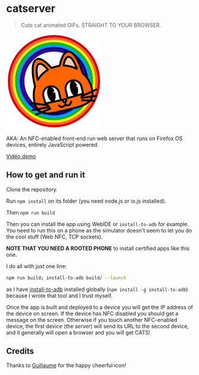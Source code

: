 # catserver

> Cute cat animated GIFs. STRAIGHT TO YOUR BROWSER.

![catserver icon](./src/img/icons/256.png)

AKA: An NFC-enabled front-end run web server that runs on Firefox OS devices, entirely JavaScript powered.

[Video demo](https://www.youtube.com/watch?v=uAThqeOi0yw)

## How to get and run it

Clone the repository.

Run `npm install` on its folder (you need node.js or io.js installed).

Then `npm run build`

Then you can install the app using WebIDE or `install-to-adb` for example. You need to run this on a phone as the simulator doesn't seem to let you do the cool stuff (Web NFC, TCP sockets).

**NOTE THAT YOU NEED A ROOTED PHONE** to install certified apps like this one.

I do all with just one line:

```bash
npm run build; install-to-adb build/ --launch
```

as I have [install-to-adb](https://github.com/sole/install-to-adb) installed globally (`npm install -g install-to-adb`) because I wrote that tool and I trust myself.

<!--
Actually, TODO: does the simulator let you open sockets?
-->

Once the app is built and deployed to a device you will get the IP address of the device on screen. If the device has NFC disabled you should get a message on the screen. Otherwise if you touch another NFC-enabled device, the first device (the *server*) will send its URL to the second device, and it generally will open a browser and you will get CATS!

## Credits

Thanks to [Guillaume](http://github.com/gmarty) for the happy cheerful icon!

